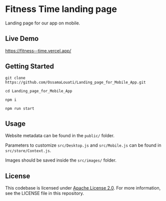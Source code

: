 # Fitness Time landing page
Landing page for our app on mobile.

## Live Demo
https://fitness--time.vercel.app/

## Getting Started
```
git clone https://github.com/OssamaLouati/Landing_page_for_Mobile_App.git

cd Landing_page_for_Mobile_App

npm i

npm run start
```
## Usage

Website metadata can be found in the ```public/``` folder.

Parameters to customize ```src/Desktop.js``` and ```src/Mobile.js``` can be found in ```src/store/Context.js```.

Images should be saved inside the ```src/images/``` folder.

## License
This codebase is licensed under [Apache License 2.0](https://github.com/OssamaLouati/Landing_page_for_Mobile_App/blob/main/LICENSE). For more information, see the LICENSE file in this repository.
